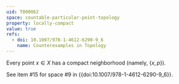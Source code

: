 ```yaml
---
uid: T000062
space: countable-particular-point-topology
property: locally-compact
value: true
refs:
  - doi: 10.1007/978-1-4612-6290-9_6
    name: Counterexamples in Topology
---
```

Every point $x \in X$ has a compact neighborhood (namely, $\{x,p\}$).

See item #15 for space #9 in {{doi:10.1007/978-1-4612-6290-9_6}}.
